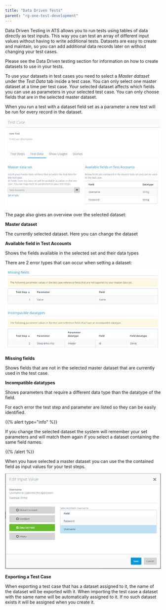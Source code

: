 ```yaml
---
title: "Data Driven Tests"
parent: "rg-one-test-development"
---
```


Data Driven Testing in ATS allows you to run tests using tables of data directly as test inputs. This way you can test an array of different input values without having to write additional tests. Datasets are easy to create and maintain, so you can add additional data records later on without changing your test cases.

Please see the Data Driven testing section for information on how to create datasets to use in your tests.

To use your datasets in test cases you need to select a _Master dataset_ under the _Test Data_ tab inside a test case. You can only select one master dataset at a time per test case. Your selected dataset affects which fields you can use as parameters in your selected test case. You can only choose fields that are in the selected master dataset.

When you run a test with a dataset field set as a parameter a new test will be run for every record in the dataset.

![Set master dataset inside a test case](attachments/rg-one-data-driven-tests/21168190.png)

The page also gives an overview over the selected dataset:

**Master dataset**

The currently selected dataset. Here you can change the dataset

**Available field in Test Accounts**

Shows the fields available in the selected set and their data types

There are 2 error types that can occur when setting a dataset:

![Errors when setting dataset](attachments/rg-one-data-driven-tests/21168191.png)

**Missing fields**

Shows fields that are not in the selected master dataset that are currently used in the test case.

**Incompatible datatypes**

Shows parameters that require a different data type than the datatype of the field.

For each error the test step and parameter are listed so they can be easily identified.

{{% alert type="info" %}}

If you change the selected dataset the system will remember your set parameters and will match them again if you select a dataset containing the same field names.

{{% /alert %}}

When you have selected a master dataset you can use the the contained field as input values for your test steps.

![Setting a filed as input value](attachments/rg-one-data-driven-tests/21168192.png)

**Exporting a Test Case**

When exporting a test case that has a dataset assigned to it, the name of the dataset will be exported with it. When importing the test case a dataset with the same name will be automatically assigned to it. If no such dataset exists it will be assigned when you create it.
